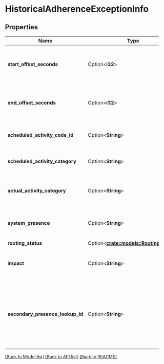 # HistoricalAdherenceExceptionInfo

## Properties

Name | Type | Description | Notes
------------ | ------------- | ------------- | -------------
**start_offset_seconds** | Option<**i32**> | Exception start offset in seconds relative to query start time | [optional]
**end_offset_seconds** | Option<**i32**> | Exception end offset in seconds relative to query start time | [optional]
**scheduled_activity_code_id** | Option<**String**> | The ID of the scheduled activity code for this user | [optional]
**scheduled_activity_category** | Option<**String**> | Activity for which the user is scheduled | [optional]
**actual_activity_category** | Option<**String**> | Activity for which the user is actually engaged | [optional]
**system_presence** | Option<**String**> | Actual underlying system presence value | [optional]
**routing_status** | Option<[**crate::models::RoutingStatus**](RoutingStatus.md)> |  | [optional]
**impact** | Option<**String**> | The impact of the current adherence state for this user | [optional]
**secondary_presence_lookup_id** | Option<**String**> | The lookup ID used to retrieve the actual secondary status from map of lookup ID to corresponding secondary presence ID | [optional]

[[Back to Model list]](../README.md#documentation-for-models) [[Back to API list]](../README.md#documentation-for-api-endpoints) [[Back to README]](../README.md)


